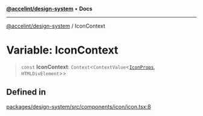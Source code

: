 [**@accelint/design-system**](../README.md) • **Docs**

***

[@accelint/design-system](../README.md) / IconContext

# Variable: IconContext

> `const` **IconContext**: `Context`\<`ContextValue`\<[`IconProps`](../type-aliases/IconProps.md), `HTMLDivElement`\>\>

## Defined in

[packages/design-system/src/components/icon/icon.tsx:8](https://github.com/gohypergiant/standard-toolkit/blob/258694cea8ed8bbd956b3cf5da47c2c9debcf127/packages/design-system/src/components/icon/icon.tsx#L8)
